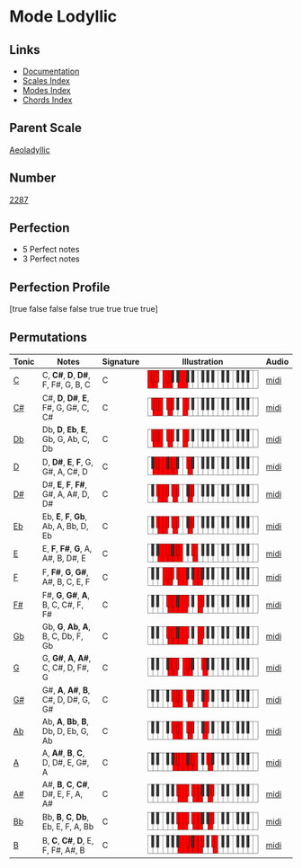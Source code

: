 # Mode Lodyllic

## Links

- [Documentation](index.md)
- [Scales Index](Scales.md)
- [Modes Index](Modes.md)
- [Chords Index](Chords.md)

## Parent Scale

[Aeoladyllic](ScaleAeoladyllic.md)

## Number

[2287](https://ianring.com/musictheory/scales/2287)

## Perfection

- 5 Perfect notes
- 3 Perfect notes

## Perfection Profile

[true false false false true true true true]

## Permutations

| Tonic | Notes | Signature | Illustration | Audio |
|-------|-------|-----------|--------------|-------|
| [C](ModeCNaturalLodyllic.md) | C, **C#**, **D**, **D#**, F, F#, G, B, C | C | ![CNaturalLodyllic](ModeCNaturalLodyllic.png) | [midi](https://github.com/edipermadi/music/blob/main/docs/ModeCNaturalLodyllic.mid?raw=true) |
| [C#](ModeCSharpLodyllic.md) | C#, **D**, **D#**, **E**, F#, G, G#, C, C# | C | ![CSharpLodyllic](ModeCSharpLodyllic.png) | [midi](https://github.com/edipermadi/music/blob/main/docs/ModeCSharpLodyllic.mid?raw=true) |
| [Db](ModeDFlatLodyllic.md) | Db, **D**, **Eb**, **E**, Gb, G, Ab, C, Db | C | ![DFlatLodyllic](ModeDFlatLodyllic.png) | [midi](https://github.com/edipermadi/music/blob/main/docs/ModeDFlatLodyllic.mid?raw=true) |
| [D](ModeDNaturalLodyllic.md) | D, **D#**, **E**, **F**, G, G#, A, C#, D | C | ![DNaturalLodyllic](ModeDNaturalLodyllic.png) | [midi](https://github.com/edipermadi/music/blob/main/docs/ModeDNaturalLodyllic.mid?raw=true) |
| [D#](ModeDSharpLodyllic.md) | D#, **E**, **F**, **F#**, G#, A, A#, D, D# | C | ![DSharpLodyllic](ModeDSharpLodyllic.png) | [midi](https://github.com/edipermadi/music/blob/main/docs/ModeDSharpLodyllic.mid?raw=true) |
| [Eb](ModeEFlatLodyllic.md) | Eb, **E**, **F**, **Gb**, Ab, A, Bb, D, Eb | C | ![EFlatLodyllic](ModeEFlatLodyllic.png) | [midi](https://github.com/edipermadi/music/blob/main/docs/ModeEFlatLodyllic.mid?raw=true) |
| [E](ModeENaturalLodyllic.md) | E, **F**, **F#**, **G**, A, A#, B, D#, E | C | ![ENaturalLodyllic](ModeENaturalLodyllic.png) | [midi](https://github.com/edipermadi/music/blob/main/docs/ModeENaturalLodyllic.mid?raw=true) |
| [F](ModeFNaturalLodyllic.md) | F, **F#**, **G**, **G#**, A#, B, C, E, F | C | ![FNaturalLodyllic](ModeFNaturalLodyllic.png) | [midi](https://github.com/edipermadi/music/blob/main/docs/ModeFNaturalLodyllic.mid?raw=true) |
| [F#](ModeFSharpLodyllic.md) | F#, **G**, **G#**, **A**, B, C, C#, F, F# | C | ![FSharpLodyllic](ModeFSharpLodyllic.png) | [midi](https://github.com/edipermadi/music/blob/main/docs/ModeFSharpLodyllic.mid?raw=true) |
| [Gb](ModeGFlatLodyllic.md) | Gb, **G**, **Ab**, **A**, B, C, Db, F, Gb | C | ![GFlatLodyllic](ModeGFlatLodyllic.png) | [midi](https://github.com/edipermadi/music/blob/main/docs/ModeGFlatLodyllic.mid?raw=true) |
| [G](ModeGNaturalLodyllic.md) | G, **G#**, **A**, **A#**, C, C#, D, F#, G | C | ![GNaturalLodyllic](ModeGNaturalLodyllic.png) | [midi](https://github.com/edipermadi/music/blob/main/docs/ModeGNaturalLodyllic.mid?raw=true) |
| [G#](ModeGSharpLodyllic.md) | G#, **A**, **A#**, **B**, C#, D, D#, G, G# | C | ![GSharpLodyllic](ModeGSharpLodyllic.png) | [midi](https://github.com/edipermadi/music/blob/main/docs/ModeGSharpLodyllic.mid?raw=true) |
| [Ab](ModeAFlatLodyllic.md) | Ab, **A**, **Bb**, **B**, Db, D, Eb, G, Ab | C | ![AFlatLodyllic](ModeAFlatLodyllic.png) | [midi](https://github.com/edipermadi/music/blob/main/docs/ModeAFlatLodyllic.mid?raw=true) |
| [A](ModeANaturalLodyllic.md) | A, **A#**, **B**, **C**, D, D#, E, G#, A | C | ![ANaturalLodyllic](ModeANaturalLodyllic.png) | [midi](https://github.com/edipermadi/music/blob/main/docs/ModeANaturalLodyllic.mid?raw=true) |
| [A#](ModeASharpLodyllic.md) | A#, **B**, **C**, **C#**, D#, E, F, A, A# | C | ![ASharpLodyllic](ModeASharpLodyllic.png) | [midi](https://github.com/edipermadi/music/blob/main/docs/ModeASharpLodyllic.mid?raw=true) |
| [Bb](ModeBFlatLodyllic.md) | Bb, **B**, **C**, **Db**, Eb, E, F, A, Bb | C | ![BFlatLodyllic](ModeBFlatLodyllic.png) | [midi](https://github.com/edipermadi/music/blob/main/docs/ModeBFlatLodyllic.mid?raw=true) |
| [B](ModeBNaturalLodyllic.md) | B, **C**, **C#**, **D**, E, F, F#, A#, B | C | ![BNaturalLodyllic](ModeBNaturalLodyllic.png) | [midi](https://github.com/edipermadi/music/blob/main/docs/ModeBNaturalLodyllic.mid?raw=true) |
